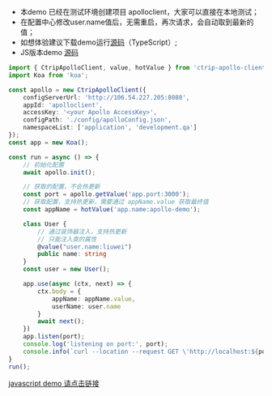 
* 本demo 已经在测试环境创建项目  apolloclient，大家可以直接在本地测试；
* 在配置中心修改user.name值后，无需重启，再次请求，会自动取到最新的值；
* 如想体验建议下载demo运行[源码](../example/ts-demo/index.ts)（TypeScript）;
* JS版本demo [源码](../example/js-demo/index.js)

```typescript
import { CtripApolloClient, value, hotValue } from 'ctrip-apollo-client';
import Koa from 'koa';

const apollo = new CtripApolloClient({
    configServerUrl: 'http://106.54.227.205:8080',
    appId: 'apolloclient',
    accessKey: '<your Apollo AccessKey>',
    configPath: './config/apolloConfig.json',
    namespaceList: ['application', 'development.qa']
});
const app = new Koa();

const run = async () => {
    // 初始化配置
    await apollo.init();

    // 获取的配置，不会热更新
    const port = apollo.getValue('app.port:3000');
    // 获取配置，支持热更新，需要通过 appName.value 获取最终值
    const appName = hotValue('app.name:apollo-demo');

    class User {
        // 通过装饰器注入，支持热更新
        // 只能注入类的属性
        @value("user.name:liuwei")
        public name: string
    }
    const user = new User();

    app.use(async (ctx, next) => {
        ctx.body = {
            appName: appName.value,
            userName: user.name
        }
        await next();
    })
    app.listen(port);
    console.log('listening on port:', port);
    console.info(`curl --location --request GET \'http://localhost:${port}\' `);
}
run();
```
[javascript demo 请点击链接](../example/js-demo/index.js)